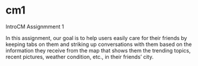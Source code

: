 # cm1
IntroCM Assignmment 1

In this assignment, our goal is to help users easily care for their friends by keeping tabs on them and striking up conversations with them based on the information they receive from the map that shows them the trending topics, recent pictures, weather condition, etc., in their friends’ city. 
